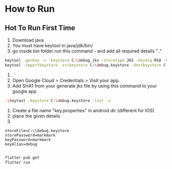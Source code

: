 # How to Run

## Hot To Run First Time
1. Download java
2. You must have keytool in java/jdk/bin/
3. go inside bin folder run this command - and add all required details ".."
````bash
keytool -genkey -v -keystore C:\debug.jks -storetype JKS -keyalg RSA -keysize 2048 -validity 10000 -alias debug
keytool -importkeystore -srckeystore C:\debug.keystore -destkeystore C:\debug.keystore -deststoretype pkcs12
````
1. 
2. Open Google Cloud > Credentials > Visit your app.
3. Add SHA1 from your generate jks file by using this command to your google app
````bash
.\keytool -keystore C:\debug.keystore -list -v
````

1. Create a file name "key.properties" in android dir (different for IOS)
2. place the given details
3. 
````properties
storeFile=C:\\debug.keystore
storePassword=markmark
keyPassword=markmark
keyAlias=debug
````

````bash

flutter pub get
flutter run

````

